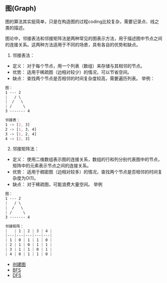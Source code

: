 ## 图(Graph)

图的算法其实挺简单，只是在构造图的过程coding比较复杂，需要记录点、线之类的描述。

图论中，邻接表法和邻接矩阵法是两种常见的图表示方法，用于描述图中节点之间的连接关系。这两种方法适用于不同的场景，具有各自的优势和缺点。

1. 邻接表法：
* 定义： 对于每个节点，用一个列表（数组）来存储与其相邻的节点。
* 优势： 适用于稀疏图（边相对较少）的情况，可以节省空间。
* 缺点： 查找两个节点是否相邻的时间复杂度较高，需要遍历列表。
举例：
```css
图：
1 --- 2
|   / \
|  /   \
| /     \
3 ------- 4

邻接表：
1 -> [2, 3]
2 -> [1, 3, 4]
3 -> [1, 2, 4]
4 -> [2, 3]
```
2. 邻接矩阵法：

* 定义： 使用二维数组表示图的连接关系，数组的行和列分别代表图中的节点，矩阵中的元素表示节点之间的连接关系。
* 优势： 适用于稠密图（边相对较多）的情况，查找两个节点是否相邻的时间复杂度为O(1)。
* 缺点： 对于稀疏图，可能浪费大量空间。
举例
```css
图：
1 --- 2
|   / \
|  /   \
| /     \
3 ------- 4

邻接矩阵：
|   | 1 | 2 | 3 | 4 |
|---|---|---|---|---|
| 1 | 0 | 1 | 1 | 0 |
| 2 | 1 | 0 | 1 | 1 |
| 3 | 1 | 1 | 0 | 1 |
| 4 | 0 | 1 | 1 | 0 |
  ```
* [创建图](Graph.kt)
* [BFS](BFS.kt)
* [DFS](DFS.kt)